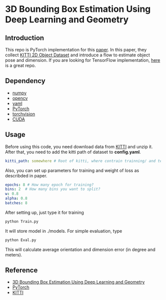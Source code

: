 # 3D Bounding Box Estimation Using Deep Learning and Geometry

## Introduction
This repo is PyTorch implementation for this [paper](https://arxiv.org/abs/1612.00496). In this paper, they collect 
[KITTI 2D Object Dataset](http://www.cvlibs.net/datasets/kitti/eval_object.php?obj_benchmark=2d) and introduce a flow to
estimate object pose and dimension. If you are looking for TensorFlow implementation, 
[here](https://github.com/smallcorgi/3D-Deepbox) is a great repo.

## Dependency
* [numpy](http://www.numpy.org/)
* [opencv](https://opencv.org/)
* [yaml](https://pypi.python.org/pypi/PyYAML)
* [PyTorch](http://pytorch.org/docs/master/)
* [torchvision](https://pypi.python.org/pypi/torchvision/0.1.9)
* [CUDA](https://developer.nvidia.com/cuda-downloads)

## Usage
Before using this code, you need download data from 
[KITTI](http://www.cvlibs.net/datasets/kitti/eval_object.php?obj_benchmark=2d) and unzip it. 
After that, you need to add the kitti path of dataset to **config.yaml**.
```yaml
kitti_path: somewhere # Root of kitti, where contrain trainning/ and testing/   
```
Also, you can set up parameters for training and weight of loss as describded in paper.
```yaml
epochs: 8 # How many epoch for training?
bins: 2  # How many bins you want to split?
w: 0.8
alpha: 0.8
batches: 8             
```
After setting up, just type it for training
```cmd
python Train.py
```
It will store model in ./models. For simple evaluation, type
```cmd
python Eval.py
```
This will calculate average orientation and dimension error (in degree and meters).

## Reference
* [3D Bounding Box Estimation Using Deep Learning and Geometry](https://arxiv.org/abs/1612.00496)
* [PyTorch](http://pytorch.org/docs/master/)
* [KITTI](http://www.cvlibs.net/datasets/kitti)
